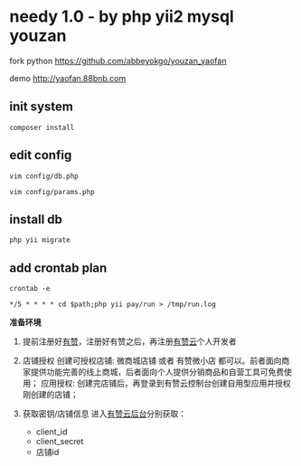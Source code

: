 
# needy 1.0 - by php yii2 mysql youzan

fork python  https://github.com/abbeyokgo/youzan_yaofan

demo http://yaofan.88bnb.com


## init system

```
composer install

```

## edit config

```
vim config/db.php

vim config/params.php
```



## install db
```
php yii migrate
```

## add crontab plan

```
crontab -e

*/5 * * * * cd $path;php yii pay/run > /tmp/run.log
```


**准备环境**

1. 提前注册好[有赞](https://j.youzan.com/tMzSKY)，注册好有赞之后，再注册[有赞云](https://console.youzanyun.com/register)个人开发者

2. 店铺授权
 创建可授权店铺: 微商城店铺 或者 有赞微小店 都可以。前者面向商家提供功能完善的线上商城，后者面向个人提供分销商品和自营工具可免费使用；
 应用授权: 创建完店铺后，再登录到有赞云控制台创建自用型应用并授权刚创建的店铺；

 3. 获取密钥/店铺信息
 进入[有赞云后台](https://console.youzanyun.com/application/setting)分别获取：
     - client_id
     - client_secret
     - 店铺id
